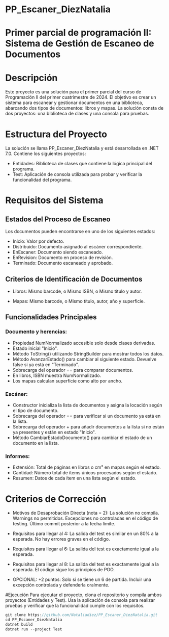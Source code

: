 # PP_Escaner_DiezNatalia

# Primer parcial de programación II: Sistema de Gestión de Escaneo de Documentos

# Descripción
Este proyecto es una solución para el primer parcial del curso de Programación II del primer cuatrimestre de 2024. El objetivo es crear un sistema para escanear y gestionar documentos en una biblioteca, abarcando dos tipos de documentos: libros y mapas. La solución consta de dos proyectos: una biblioteca de clases y una consola para pruebas.

# Estructura del Proyecto
La solución se llama PP_Escaner_DiezNatalia y está desarrollada en .NET 7.0. Contiene los siguientes proyectos:
- Entidades: Biblioteca de clases que contiene la lógica principal del programa.
- Test: Aplicación de consola utilizada para probar y verificar la funcionalidad del programa.

# Requisitos del Sistema
## Estados del Proceso de Escaneo
Los documentos pueden encontrarse en uno de los siguientes estados:

- Inicio: Valor por defecto.
- Distribuido: Documento asignado al escáner correspondiente.
- EnEscaner: Documento siendo escaneado.
- EnRevision: Documento en proceso de revisión.
- Terminado: Documento escaneado y aprobado.


## Criterios de Identificación de Documentos
- Libros:
Mismo barcode, o
Mismo ISBN, o
Mismo título y autor.

- Mapas:
Mismo barcode, o
Mismo título, autor, año y superficie.

## Funcionalidades Principales
### Documento y herencias:
- Propiedad NumNormalizado accesible solo desde clases derivadas.
- Estado inicial "Inicio".
- Método ToString() utilizando StringBuilder para mostrar todos los datos.
- Método AvanzarEstado() para cambiar al siguiente estado. Devuelve false si ya está en "Terminado".
- Sobrecarga del operador == para comparar documentos.
- En libros, ISBN muestra NumNormalizado.
- Los mapas calculan superficie como alto por ancho.

### Escáner:
- Constructor inicializa la lista de documentos y asigna la locación según el tipo de documento.
- Sobrecarga del operador == para verificar si un documento ya está en la lista.
- Sobrecarga del operador + para añadir documentos a la lista si no están ya presentes y están en estado "Inicio".
- Método CambiarEstadoDocumento() para cambiar el estado de un documento en la lista.

### Informes:
- Extensión: Total de páginas en libros o cm² en mapas según el estado.
- Cantidad: Número total de ítems únicos procesados según el estado.
- Resumen: Datos de cada ítem en una lista según el estado.

# Criterios de Corrección
- Motivos de Desaprobación Directa (nota = 2):
La solución no compila.
Warnings no permitidos.
Excepciones no controladas en el código de testing.
Último commit posterior a la fecha límite.

- Requisitos para llegar al 4:
La salida del test es similar en un 80% a la esperada.
No hay errores graves en el código.

- Requisitos para llegar al 6:
La salida del test es exactamente igual a la esperada.

- Requisitos para llegar al 8:
La salida del test es exactamente igual a la esperada.
El código sigue los principios de POO.

- OPCIONAL: +2 puntos:
Solo si se tiene un 6 de partida.
Incluir una excepción controlada y defenderla oralmente.

#Ejecución
Para ejecutar el proyecto, clona el repositorio y compila ambos proyectos (Entidades y Test). Usa la aplicación de consola para realizar pruebas y verificar que la funcionalidad cumple con los requisitos.

~~~ C#
git clone https://github.com/Nataliadiez/PP_Escaner_DiezNatalia.git
cd PP_Escaner_DiezNatalia
dotnet build
dotnet run --project Test
~~~


